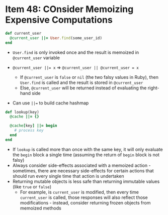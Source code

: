# Item 48: COnsider Memoizing Expensive Computations

```ruby
def current_user
  @current_user ||= User.find(some_user_id)
end
```

* `User.find` is only invoked once and the result is memoized in `@current_user` variable
* `@current_user ||= x` => `@current_user || @current_user = x`
  * If `@current_user` is `false` or `nil` (the two falsy values in Ruby), then `User.find` is called and the result is stored in `@current_user`
  * Else, `@current_user` will be returned instead of evaluating the right-hand side

* Can use `||=` to build cache hashmap

```ruby
def lookup(key)
  @cache ||= {}

  @cache[key] ||= begin
    # process key
  end
end
```

* If `lookup` is called more than once with the same key, it will only evaluate the `begin` block a single time (assuming the return of `begin` block is not falsy)
* Always consider side-effects associated with a memoized action - sometimes, there are necessary side-effects for certain actions that should run every single time that action is undertaken
* Returning mutable objects is less safe than returning immutable values (like `true` or `false`)
  * For example, is `current_user` is modified, then every time `current_user` is called, those responses will also reflect those modifications - instead, consider returning frozen objects from memoized methods